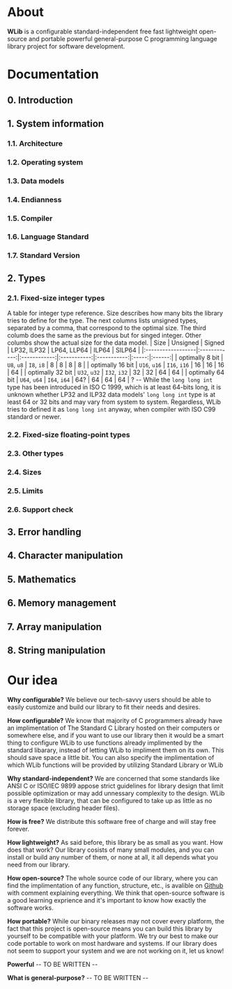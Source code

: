 # About
**WLib** is a configurable standard-independent free fast lightweight open-source and portable powerful general-purpose C programming language library project for software development.

# Documentation
## 0. Introduction
## 1. System information
### 1.1. Architecture
### 1.2. Operating system
### 1.3. Data models
### 1.4. Endianness
### 1.5. Compiler
### 1.6. Language Standard
### 1.7. Standard Version
## 2. Types
### 2.1. Fixed-size integer types
A table for integer type reference. Size describes how many bits the library tries to define for the type. The next columns lists unsigned types, separated by a comma, that correspond to the optimal size. The third columb does the same as the previous but for singed integer. Other columbs show the actual size for the data model.
| Size              | Unsigned     | Signed       | LP32, ILP32 | LP64, LLP64 | ILP64 | SILP64 |
|:------------------|:------------:|:------------:|:-----------:|:-----------:|:-----:|:------:|
| optimally 8 bit   | `U8`, `u8`   | `I8`, `i8`   | 8           | 8           | 8     | 8      |
| optimally 16 bit  | `U16`, `u16` | `I16`, `i16` | 16          | 16          | 16    | 64     |
| optimally 32 bit  | `U32`, `u32` | `I32`, `i32` | 32          | 32          | 64    | 64     |
| optimally 64 bit  | `U64`, `u64` | `I64`, `i64` | 64?         | 64          | 64    | 64     |
? -- While the `long long int` type has been introduced in ISO C 1999, which is at least 64-bits long, it is unknown whether LP32 and ILP32 data models' `long long int` type is at least 64 or 32 bits and may vary from system to system. Regardless, WLib tries to defined it as `long long int` anyway, when compiler with ISO C99 standard or newer.

### 2.2. Fixed-size floating-point types
### 2.3. Other types
### 2.4. Sizes
### 2.5. Limits
### 2.6. Support check
## 3. Error handling
## 4. Character manipulation
## 5. Mathematics
## 6. Memory management
## 7. Array manipulation
## 8. String manipulation

# Our idea
**Why configurable?**
We believe our tech-savvy users should be able to easily customize and build our library to fit their needs and desires.

**How configurable?**
We know that majority of C programmers already have an implimentation of The Standard C Library hosted on their computers or somewhere else, and if you want to use our library then it would be a smart thing to configure WLib to use functions already implimented by the standard libarary, instead of letting WLib to impliment them on its own. This should save space a little bit. You can also specify the implimentation of which WLib functions will be provided by utilizing Standard Library or WLib

**Why standard-independent?**
We are concerned that some standards like ANSI C or ISO/IEC 9899 appose strict guidelines for library design that limit possible optimization or may add unnessary complexity to the design. WLib is a very flexible library, that can be configured to take up as little as no storage space (excluding header files).

**How is free?**
We distribute this software free of charge and will stay free forever.

**How lightweight?**
As said before, this library be as small as you want. How does that work? Our library cosists of many small modules, and you can install or build any number of them, or none at all, it all depends what you need from our library.

**How open-source?**
The whole source code of our library, where you can find the implimentation of any function, structure, etc., is avalible on [Github](https://www.github.com/wspvlv/wlib) with comment explaining everything. We think that open-source software is a good learning exprience and it's important to know how exactly the software works.

**How portable?**
While our binary releases may not cover every platform, the fact that this project is open-source means you can build this library by yourself to be compatible with your platform. We try our best to make our code portable to work on most hardware and systems. If our library does not seem to support your system and we are not working on it, let us know!

**Powerful**
-- TO BE WRITTEN --

**What is general-purpose?**
-- TO BE WRITTEN --
